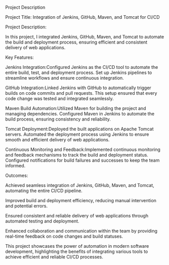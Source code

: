 Project Description

Project Title: Integration of Jenkins, GitHub, Maven, and Tomcat for CI/CD

Project Description:

In this project, I integrated Jenkins, GitHub, Maven, and Tomcat to automate the build and deployment process, ensuring efficient and consistent delivery of web applications.

Key Features:

Jenkins Integration:Configured Jenkins as the CI/CD tool to automate the entire build, test, and deployment process. Set up Jenkins pipelines to streamline workflows and ensure continuous integration.

GitHub Integration:Linked Jenkins with GitHub to automatically trigger builds on code commits and pull requests. This setup ensured that every code change was tested and integrated seamlessly.

Maven Build Automation:Utilized Maven for building the project and managing dependencies. Configured Maven in Jenkins to automate the build process, ensuring consistency and reliability.

Tomcat Deployment:Deployed the built applications on Apache Tomcat servers. Automated the deployment process using Jenkins to ensure smooth and efficient delivery of web applications.

Continuous Monitoring and Feedback:Implemented continuous monitoring and feedback mechanisms to track the build and deployment status. Configured notifications for build failures and successes to keep the team informed.

Outcomes:

Achieved seamless integration of Jenkins, GitHub, Maven, and Tomcat, automating the entire CI/CD pipeline.

Improved build and deployment efficiency, reducing manual intervention and potential errors.

Ensured consistent and reliable delivery of web applications through automated testing and deployment.

Enhanced collaboration and communication within the team by providing real-time feedback on code changes and build statuses.


This project showcases the power of automation in modern software development, highlighting the benefits of integrating various tools to achieve efficient and reliable CI/CD processes.
